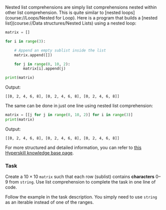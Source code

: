 

Nested list comprehensions are simply list comprehensions nested within other 
list comprehension. This is quite similar to [nested loops](course://Loops/Nested for Loop).
Here is a program that builds a [nested list](course://Data structures/Nested Lists) using a nested loop:

```python
matrix = []

for i in range(3):

    # Append an empty sublist inside the list
    matrix.append([])

    for j in range(0, 10, 2):
        matrix[i].append(j)

print(matrix)
```
Output:
```text
[[0, 2, 4, 6, 8], [0, 2, 4, 6, 8], [0, 2, 4, 6, 8]]
```

The same can be done in just one line using nested list comprehension:

```python
matrix = [[j for j in range(0, 10, 2)] for i in range(3)]
print(matrix)
```
Output:
```text
[[0, 2, 4, 6, 8], [0, 2, 4, 6, 8], [0, 2, 4, 6, 8]]
```

For more structured and detailed information, you can refer to [this Hyperskill knowledge base page](https://hyperskill.org/learn/step/6938#nested-list-comprehension).

### Task

Create a $10×10$ `matrix` such that each row (sublist) contains **characters** 0–9 from
`string`. Use list comprehension to complete the task in one line of code. 

<div class="hint">

Follow the example in the task description. You simply need to use `string` as an iterable instead
of one of the ranges.

</div>



